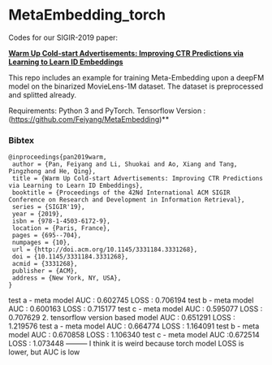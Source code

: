 # MetaEmbedding_torch

Codes for our SIGIR-2019 paper: 

**[Warm Up Cold-start Advertisements: Improving CTR Predictions via Learning to Learn ID Embeddings](https://dl.acm.org/citation.cfm?id=3331268)**

This repo includes an example for training Meta-Embedding upon a deepFM model on the binarized MovieLens-1M dataset. The dataset is preprocessed and splitted already.

Requirements: Python 3 and PyTorch. 
Tensorflow Version : (https://github.com/Feiyang/MetaEmbedding)**

### Bibtex

```
@inproceedings{pan2019warm,
 author = {Pan, Feiyang and Li, Shuokai and Ao, Xiang and Tang, Pingzhong and He, Qing},
 title = {Warm Up Cold-start Advertisements: Improving CTR Predictions via Learning to Learn ID Embeddings},
 booktitle = {Proceedings of the 42Nd International ACM SIGIR Conference on Research and Development in Information Retrieval},
 series = {SIGIR'19},
 year = {2019},
 isbn = {978-1-4503-6172-9},
 location = {Paris, France},
 pages = {695--704},
 numpages = {10},
 url = {http://doi.acm.org/10.1145/3331184.3331268},
 doi = {10.1145/3331184.3331268},
 acmid = {3331268},
 publisher = {ACM},
 address = {New York, NY, USA},
} 
```



test a - meta model AUC : 0.602745
LOSS : 0.706194
test b - meta model AUC : 0.600163
LOSS : 0.715177
test c - meta model AUC : 0.595077
LOSS : 0.707629
2. tensorflow version
based model AUC : 0.651291
LOSS : 1.219576
test a - meta model AUC : 0.664774
LOSS : 1.164091
test b - meta model AUC : 0.670858
LOSS : 1.106340
test c - meta model AUC :0.672514
LOSS : 1.073448
———
I think it is weird because torch model LOSS is lower, but AUC is low
